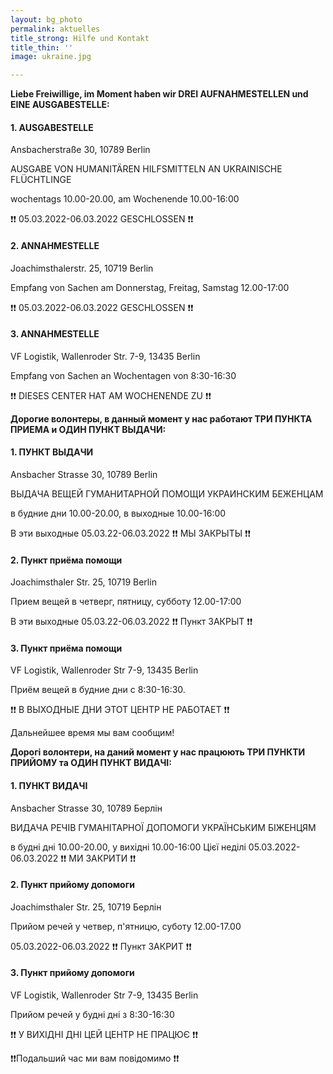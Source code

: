 ```yaml
---
layout: bg_photo
permalink: aktuelles
title_strong: Hilfe und Kontakt
title_thin: ''
image: ukraine.jpg

---
```

**Liebe Freiwillige, im Moment haben wir DREI AUFNAHMESTELLEN und EINE AUSGABESTELLE:**

#### 1. AUSGABESTELLE

Ansbacherstraße 30, 10789 Berlin

AUSGABE VON HUMANITÄREN HILFSMITTELN AN UKRAINISCHE FLÜCHTLINGE

wochentags 10.00-20.00, am Wochenende 10.00-16:00

❗️❗️ 05.03.2022-06.03.2022 GESCHLOSSEN ❗️❗️

#### 2. ANNAHMESTELLE

Joachimsthalerstr. 25, 10719 Berlin

Empfang von Sachen am Donnerstag, Freitag, Samstag 12.00-17:00

❗️❗️ 05.03.2022-06.03.2022 GESCHLOSSEN ❗️❗️

#### 3. ANNAHMESTELLE

VF Logistik, Wallenroder Str. 7-9, 13435 Berlin

Empfang von Sachen an Wochentagen von 8:30-16:30

❗️❗️ DIESES CENTER HAT AM WOCHENENDE ZU ❗️❗️

**Дорогие волонтеры, в данный момент у нас работают ТРИ ПУНКТА ПРИЕМА и ОДИН ПУНКТ ВЫДАЧИ:**

#### 1. ПУНКТ ВЫДАЧИ

Ansbacher Strasse 30, 10789 Berlin

ВЫДАЧА ВЕЩЕЙ ГУМАНИТАРНОЙ ПОМОЩИ УКРАИНСКИМ БЕЖЕНЦАМ

в будние дни 10.00-20.00, в выходные 10.00-16:00

В эти выходные 05.03.22-06.03.2022  ❗️❗️ МЫ ЗАКРЫТЫ ❗️❗️

#### 2. Пункт приёма помощи

Joachimsthaler Str. 25, 10719 Berlin

Прием вещей  в четверг, пятницу, субботу 12.00-17:00

В эти выходные 05.03.22-06.03.2022 ❗️❗️ Пункт ЗАКРЫТ ❗️❗️

#### 3. Пункт приёма помощи

VF Logistik, Wallenroder Str 7-9, 13435 Berlin

Приём вещей в будние дни с 8:30-16:30.

❗️❗️ В ВЫХОДНЫЕ ДНИ ЭТОТ ЦЕНТР НЕ РАБОТАЕТ ❗️❗️

Дальнейшее время мы вам сообщим!

**Дорогі волонтери, на даний момент у нас працюють ТРИ ПУНКТИ ПРИЙОМУ та ОДИН ПУНКТ ВИДАЧІ:**

#### 1. ПУНКТ ВИДАЧІ

Ansbacher Strasse 30, 10789 Берлін

ВИДАЧА РЕЧІВ ГУМАНІТАРНОЇ ДОПОМОГИ УКРАЇНСЬКИМ БІЖЕНЦЯМ

в будні дні 10.00-20.00, у вихідні 10.00-16:00 Цієї неділі 05.03.2022-06.03.2022  ❗️❗️ МИ ЗАКРИТИ ❗️❗️

#### 2. Пункт прийому допомоги

Joachimsthaler Str. 25, 10719 Берлін

Прийом речей у четвер, п'ятницю, суботу 12.00-17.00

05\.03.2022-06.03.2022 ❗️❗️ Пункт ЗАКРИТ ❗️❗️

#### 3. Пункт прийому допомоги

VF Logistik, Wallenroder Str 7-9, 13435 Berlin

Прийом речей у будні дні з 8:30-16:30

❗️❗️ У ВИХІДНІ ДНІ ЦЕЙ ЦЕНТР НЕ ПРАЦЮЄ ❗️❗️

❗️❗️Подальший час ми вам повідомимо ❗️❗️
